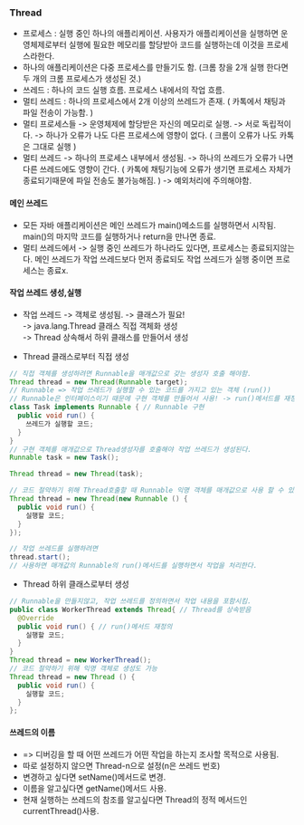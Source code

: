 ### Thread

* 프로세스 : 실행 중인 하나의 애플리케이션. 사용자가 애플리케이션을 실행하면 운영체제로부터 실행에 필요한 메모리를 할당받아 코드를 실행하는데 이것을 프로세스라한다.   
* 하나의 애플리케이션은 다중 프로세스를 만들기도 함. (크롬 창을 2개 실행 한다면 두 개의 크롬 프로세스가 생성된 것.)   
* 쓰레드 : 하나의 코드 실행 흐름. 프로세스 내에서의 작업 흐름.   
* 멀티 쓰레드 : 하나의 프로세스에서 2개 이상의 쓰레드가 존재. ( 카톡에서 채팅과 파일 전송이 가능함. )   
* 멀티 프로세스들 -> 운영체제에 할당받은 자신의 메모리로 실행. -> 서로 독립적이다. -> 하나가 오류가 나도 다른 프로세스에 영향이 없다. ( 크롬이 오류가 나도 카톡은 그대로 실행 )   
* 멀티 쓰레드 -> 하나의 프로세스 내부에서 생성됨. -> 하나의 쓰레드가 오류가 나면 다른 쓰레드에도 영향이 간다. ( 카톡에 채팅기능에 오류가 생기면 프로세스 자체가 종료되기때문에 파일 전송도 불가능해짐. ) -> 예외처리에 주의해야함.   

#### 메인 쓰레드
* 모든 자바 애플리케이션은 메인 쓰레드가 main()메소드를 실행하면서 시작됨. main()의 마지막 코드를 실행하거나 return을 만나면 종료.   
* 멀티 쓰레드에서 -> 실행 중인 쓰레드가 하나라도 있다면, 프로세스는 종료되지않는다. 메인 쓰레드가 작업 쓰레드보다 먼저 종료되도 작업 쓰레드가 실행 중이면 프로세스는 종료x.   

#### 작업 쓰레드 생성,실행 
* 작업 쓰레드 -> 객체로 생성됨. -> 클래스가 필요!   
-> java.lang.Thread 클래스 직접 객체화 생성   
-> Thread 상속해서 하위 클래스를 만들어서 생성   

* Thread 클래스로부터 직접 생성

```java
// 직접 객체를 생성하려면 Runnable을 매개값으로 갖는 생성자 호출 해야함.
Thread thread = new Thread(Runnable target);
// Runnable => 작업 쓰레드가 실행할 수 있는 코드를 가지고 있는 객체 (run())
// Runnable은 인터페이스이기 때문에 구현 객체를 만들어서 사용! -> run()메서드를 재정의 해서 작업 쓰레드가 실행할 코드를 작성해야한다. -> 실제 쓰레드는 아님.
class Task implements Runnable { // Runnable 구현
  public void run() {
    쓰레드가 실행할 코드;
  }
}
// 구현 객체를 매개값으로 Thread생성자를 호출해야 작업 쓰레드가 생성된다.
Runnable task = new Task();

Thread thread = new Thread(task);

// 코드 절약하기 위해 Thread호출할 때 Runnable 익명 객체를 매개값으로 사용 할 수 있다.
Thread thread = new Thread(new Runnable () {
  public void run() {
    실행할 코드;
  }
});

// 작업 쓰레드를 실행하려면
thread.start();
// 사용하면 매개값의 Runnable의 run()메서드를 실행하면서 작업을 처리한다.
```

* Thread 하위 클래스로부터 생성   
```java
// Runnable을 만들지않고, 작업 쓰레드를 정의하면서 작업 내용을 포함시킴.
public class WorkerThread extends Thread{ // Thread를 상속받음
  @Override
  public void run() { // run()메서드 재정의
    실행할 코드;
  }
}
Thread thread = new WorkerThread(); 
// 코드 절약하기 위해 익명 객체로 생성도 가능
Thread thread = new Thread () {
  public void run() {
    실행할 코드;
  }
};
```

#### 쓰레드의 이름

* => 디버깅을 할 때 어떤 쓰레드가 어떤 작업을 하는지 조사할 목적으로 사용됨.   
* 따로 설정하지 않으면 Thread-n으로 설정(n은 쓰레드 번호)   
* 변경하고 싶다면 setName()메서드로 변경.   
* 이름을 알고싶다면 getName()메서드 사용.   
* 현재 실행하는 쓰레드의 참조를 알고싶다면 Thread의 정적 메서드인 currentThread()사용.   


